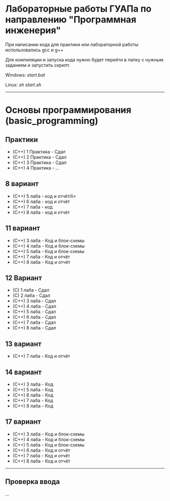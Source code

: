 # Лабораторные работы ГУАПа по направлению "Программная инженерия"
<p>При написании кода для практики или лабораторной работы использовались gcc и g++</p>
<p>Для компиляции и запуска кода нужно будет перейти в папку с нужным заданием и запустить скрипт.</p>
<p>Windows: <i>start.bat</i></p>
<p>Linux: <i>sh start.sh</i></p>
<hr>
<h1>Основы программирования (basic_programming)</h1>
<h2>Практики</h2>
<ul>
  <li>(C++) 1 Практика - Сдал</li>
  <li>(C++) 2 Практика - Сдал</li>
  <li>(C++) 3 Практика - Сдал</li>
  <li>(C++) 4 Практика - ...</li>
</ul>

<h2>8 вариант</h2>
 <ul>
  <li>(C++) 5 лаба - код и отчёт/li> 
  <li>(C++) 6 лаба - код и отчёт</li> 
  <li>(C++) 7 лаба - код</li> 
  <li>(C++) 8 лаба - код и отчёт</li> 
 </ul>

<h2>11 вариант</h2>
 <ul>
  <li>(C++) 3 лаба - Код и блок-схемы</li> 
  <li>(C++) 4 лаба - Код и блок-схемы</li> 
  <li>(C++) 5 лаба - Код и блок-схемы</li> 
  <li>(C++) 7 лаба - Код и отчёт</li> 
  <li>(C++) 8 лаба - Код и отчёт</li> 
 </ul>
 
<h2>12 Вариант</h2>
<ul>
  <li>(C) 1 лаба - Сдал</li>
  <li>(C) 2 лаба - Сдал</li>
  <li>(C++) 3 лаба - Сдал</li>
  <li>(C++) 4 лаба - Сдал</li>
  <li>(C++) 5 лаба - Сдал</li>
  <li>(C++) 6 лаба - Сдал</li>
  <li>(C++) 7 лаба - Сдал</li>
  <li>(C++) 8 лаба - Сдал</li>
 </ul>
 
 <h2>13 вариант</h2>
 <ul>
  <li>(C++) 7 лаба - Код и отчёт</li> 
 </ul>
 
 <h2>14 вариант</h2>
 <ul>
  <li>(C++) 3 лаба - Код</li> 
  <li>(C++) 5 лаба - Код</li> 
  <li>(C++) 6 лаба - Код</li> 
  <li>(C++) 7 лаба - Код</li> 
  <li>(C++) 8 лаба - Код</li> 
 </ul>
 
 <h2>17 вариант</h2>
 <ul>
  <li>(C++) 3 лаба - Код и блок-схемы</li> 
  <li>(C++) 4 лаба - Код и блок-схемы</li> 
  <li>(C++) 5 лаба - Код и блок-схемы</li> 
  <li>(C++) 6 лаба - Код и отчёт</li> 
  <li>(C++) 7 лаба - Код и отчёт</li> 
  <li>(C++) 8 лаба - Код и отчёт</li> 
 </ul>
 
<hr>
<h2>Проверка ввода</h2>
<p>...</p>
  

